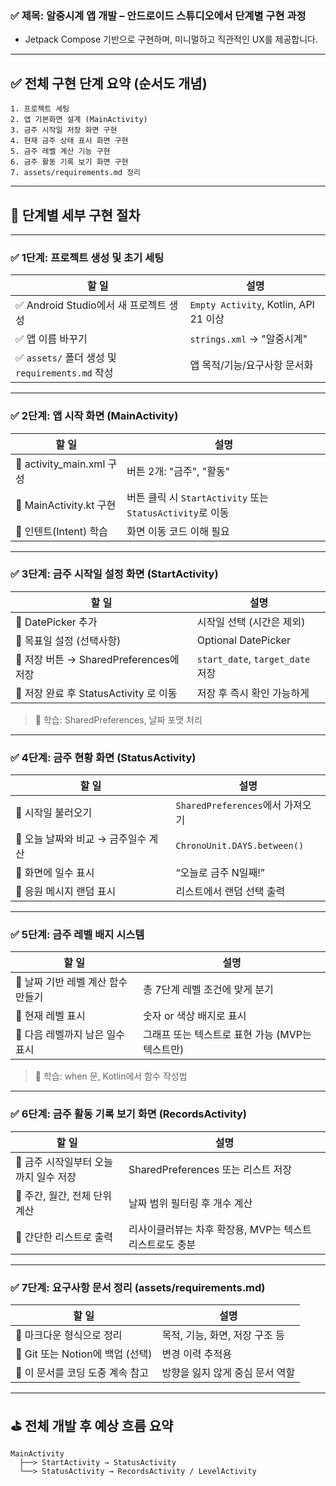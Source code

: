 ### ✅ 제목: **알중시계 앱 개발 – 안드로이드 스튜디오에서 단계별 구현 과정**
- Jetpack Compose 기반으로 구현하며, 미니멀하고 직관적인 UX를 제공합니다.

---

## ✅ 전체 구현 단계 요약 (순서도 개념)

```
1. 프로젝트 세팅
2. 앱 기본화면 설계 (MainActivity)
3. 금주 시작일 저장 화면 구현
4. 현재 금주 상태 표시 화면 구현
5. 금주 레벨 계산 기능 구현
6. 금주 활동 기록 보기 화면 구현
7. assets/requirements.md 정리

```

---

## 🧩 단계별 세부 구현 절차

---

### ✅ 1단계: 프로젝트 생성 및 초기 세팅

| 할 일 | 설명 |
| --- | --- |
| ✅ Android Studio에서 새 프로젝트 생성 | `Empty Activity`, Kotlin, API 21 이상 |
| ✅ 앱 이름 바꾸기 | `strings.xml` → "알중시계" |
| ✅ `assets/` 폴더 생성 및 `requirements.md` 작성 | 앱 목적/기능/요구사항 문서화 |

---

### ✅ 2단계: 앱 시작 화면 (MainActivity)

| 할 일 | 설명                                              |
| --- |-------------------------------------------------|
| 🔹 activity_main.xml 구성 | 버튼 2개: "금주", "활동"                               |
| 🔹 MainActivity.kt 구현 | 버튼 클릭 시 `StartActivity` 또는 `StatusActivity`로 이동 |
| 🔹 인텐트(Intent) 학습 | 화면 이동 코드 이해 필요                                  |

---

### ✅ 3단계: 금주 시작일 설정 화면 (StartActivity)

| 할 일 | 설명 |
| --- | --- |
| 🔹 DatePicker 추가 | 시작일 선택 (시간은 제외) |
| 🔹 목표일 설정 (선택사항) | Optional DatePicker |
| 🔹 저장 버튼 → SharedPreferences에 저장 | `start_date`, `target_date` 저장 |
| 🔹 저장 완료 후 StatusActivity 로 이동 | 저장 후 즉시 확인 가능하게 |

> 🔔 학습: SharedPreferences, 날짜 포맷 처리
>

---

### ✅ 4단계: 금주 현황 화면 (StatusActivity)

| 할 일 | 설명 |
| --- | --- |
| 🔹 시작일 불러오기 | `SharedPreferences`에서 가져오기 |
| 🔹 오늘 날짜와 비교 → 금주일수 계산 | `ChronoUnit.DAYS.between()` |
| 🔹 화면에 일수 표시 | “오늘로 금주 N일째!” |
| 🔹 응원 메시지 랜덤 표시 | 리스트에서 랜덤 선택 출력 |

---

### ✅ 5단계: 금주 레벨 배지 시스템

| 할 일 | 설명 |
| --- | --- |
| 🔹 날짜 기반 레벨 계산 함수 만들기 | 총 7단계 레벨 조건에 맞게 분기 |
| 🔹 현재 레벨 표시 | 숫자 or 색상 배지로 표시 |
| 🔹 다음 레벨까지 남은 일수 표시 | 그래프 또는 텍스트로 표현 가능 (MVP는 텍스트만) |

> 🔔 학습: when 문, Kotlin에서 함수 작성법
>

---

### ✅ 6단계: 금주 활동 기록 보기 화면 (RecordsActivity)

| 할 일 | 설명 |
| --- | --- |
| 🔹 금주 시작일부터 오늘까지 일수 저장 | SharedPreferences 또는 리스트 저장 |
| 🔹 주간, 월간, 전체 단위 계산 | 날짜 범위 필터링 후 개수 계산 |
| 🔹 간단한 리스트로 출력 | 리사이클러뷰는 차후 확장용, MVP는 텍스트 리스트로도 충분 |

---

### ✅ 7단계: 요구사항 문서 정리 (assets/requirements.md)

| 할 일 | 설명 |
| --- | --- |
| 🔹 마크다운 형식으로 정리 | 목적, 기능, 화면, 저장 구조 등 |
| 🔹 Git 또는 Notion에 백업 (선택) | 변경 이력 추적용 |
| 🔹 이 문서를 코딩 도중 계속 참고 | 방향을 잃지 않게 중심 문서 역할 |

---

## ⛳ 전체 개발 후 예상 흐름 요약

```
MainActivity
  ├──> StartActivity → StatusActivity
  └──> StatusActivity → RecordsActivity / LevelActivity

```
